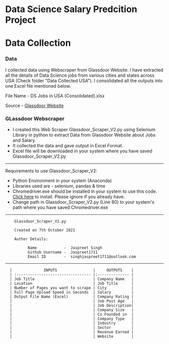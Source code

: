 # Data Science Salary Predcition Project

# Data Collection
  
  ### Data
  I collected data using Webscraper from Glassdoor Website. I have extracted all the details of Data Science jobs from various cities and states across USA (Check folder "Data Collected USA"). I consolidated all the outputs into one Excel file mentioned below. 
        
  File Name -  DS Jobs in USA (Consolidated).xlsx
  
  Source - [Glassdoor Website](www.glassdoor.com)
  
  ### GLassdoor Webscraper
  - I created this Web Scraper Glassdoor_Scraper_V2.py using Selenium Library in python to extract Data from Glassdoor Website about Jobs and Salary.
  - It collected the data and gave output in Excel Format.
  - Excel file will be downloaded in your system where you have saved Glassdoor_Scraper_V2.py
 ---------------------------------------------------------------
  Requirements to use Glassdoor_Scraper_V2:
  - Python Environment in your system (Anaconda)
  - Libraries used are - selenium, pandas & time
  - Chromedriver.exe should be installed in your system to use this code. [Click here](https://chromedriver.chromium.org/downloads) to install. Please ignore if you already have.
  - Change path in Glassdoor_Scraper_V2.py (Line 80) to your system's path where you have saved Chromedriver.exe      
  ----------------------------------------------------------------      
        Glassdoor_Scraper_V2.py

        Created on 7th October 2021

        Author Details:
               
              Name            -  Jaspreet Singh
              Github Username -  Jaspreet1711
              Email ID        -  singhjaspreet1711@outlook.com
  -----------------------------------------------------------------      
      |              INPUTS                |     OUTPUTS    |     
      | :--------------------------------- |:-------------- |
      | Job Title                          | Company Name   | 
      | Location                           | Job Title      |
      | Number of Pages you want to scrape | City           |
      | Full Page Upload Speed in Seconds  | Salary         |
      | Output File Name (Excel)           | Company Rating |
      |                                    | Job Post Age   |
      |                                    | Job Description|
      |                                    | Company Size   |
      |                                    | Co Founded in  |
      |                                    | Company Type   |
      |                                    | Industry       |
      |                                    | Sector         |
      |                                    | Revenue Earned |
      |                                    | Website        |
